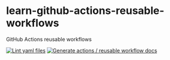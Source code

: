 # learn-github-actions-reusable-workflows

GitHub Actions reusable workflows

[![Lint yaml files](https://github.com/gawaooooo-sandbox/learn-github-actions-reusable-workflows/actions/workflows/yaml-lint.yml/badge.svg)](https://github.com/gawaooooo-sandbox/learn-github-actions-reusable-workflows/actions/workflows/yaml-lint.yml)
[![Generate actions / reusable workflow docs](https://github.com/gawaooooo-sandbox/learn-github-actions-reusable-workflows/actions/workflows/docs.yml/badge.svg)](https://github.com/gawaooooo-sandbox/learn-github-actions-reusable-workflows/actions/workflows/docs.yml)
